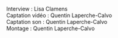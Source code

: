 Interview : Lisa Clamens  
Captation vidéo : Quentin Laperche-Calvo  
Captation son : Quentin Laperche-Calvo  
Montage : Quentin Laperche-Calvo  